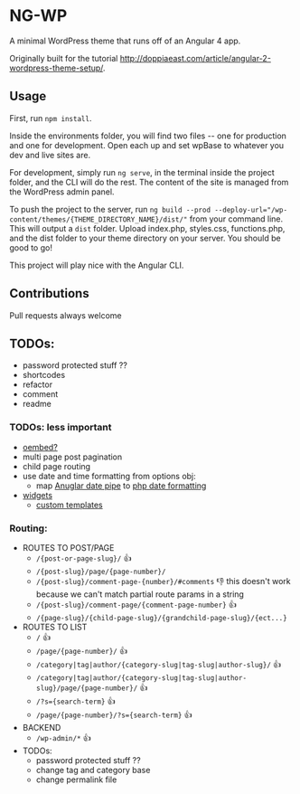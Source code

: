 # NG-WP

A minimal WordPress theme that runs off of an Angular 4 app. 

Originally built for the tutorial http://doppiaeast.com/article/angular-2-wordpress-theme-setup/.

## Usage

First, run `npm install`.

Inside the environments folder, you will find two files -- one for production and one for development. Open each up and set wpBase to whatever you dev and live sites are. 

For development, simply run `ng serve`, in the terminal inside the project folder, and the CLI will do the rest. The content of the site is managed from the WordPress admin panel.  

To push the project to the server, run `ng build --prod --deploy-url="/wp-content/themes/{THEME_DIRECTORY_NAME}/dist/"` from your command line. This will output a `dist` folder. Upload index.php, styles.css, functions.php, and the dist folder to your theme directory on your server. You should be good to go!

This project will play nice with the Angular CLI.

## Contributions

Pull requests always welcome

## TODOs:
- password protected stuff ??
- shortcodes
- refactor
- comment
- readme


### TODOs: less important
- [oembed?](https://codex.wordpress.org/Embeds)
- multi page post pagination
- child page routing
- use date and time formatting from options obj:
    - map [Anuglar date pipe](https://angular.io/api/common/DatePipe) to [php date formatting](https://codex.wordpress.org/Formatting_Date_and_Time)
- [widgets](https://wordpress.org/plugins/wp-rest-api-sidebars/)
    - [custom templates](https://wordpress.stackexchange.com/questions/97411/code-for-recent-posts-widget)

### Routing:
- ROUTES TO POST/PAGE
    - `/{post-or-page-slug}/` 👍
    - `/{post-slug}/page/{page-number}/` 
    - `/{post-slug}/comment-page-{number}/#comments` 👎 this doesn't work because we can't match partial route params in a string
    - `/{post-slug}/comment-page/{comment-page-number}` 👍
    - `/{page-slug}/{child-page-slug}/{grandchild-page-slug}/{ect...}`
- ROUTES TO LIST
    - `/` 👍
    - `/page/{page-number}/` 👍
    - `/category|tag|author/{category-slug|tag-slug|author-slug}/` 👍
    - `/category|tag|author/{category-slug|tag-slug|author-slug}/page/{page-number}/` 👍
    - `/?s={search-term}` 👍
    - `/page/{page-number}/?s={search-term}` 👍
- BACKEND
    - `/wp-admin/*` 👍
- TODOs:
    - password protected stuff ??
    - change tag and category base
    - change permalink file